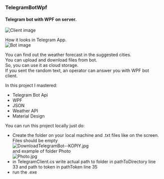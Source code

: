 ### TelegramBotWpf
#### Telegram bot with WPF on server.  
 ![Client image](https://s8.gifyu.com/images/ClientBot1d13bbab4686a68b.gif)  
    
 How it looks in Telegram App.  
 ![Bot image](https://s8.gifyu.com/images/download11793675096acec9.gif)  
    
 You can find out the weather forecast in the suggested cities.  
 You can upload and download files from bot.  
 So, you can use it as cloud storage.  
 If you sent the random text, an operator can answer you with WPF bot client.  
   
 In this project I mastered:  
 - Telegram Bot Api  
 - WPF
 - JSON
 - Weather API
 - Material Design
   
  You can run this project locally just do:
  - Create the folder on your local machine and .txt files like on the screen. Files should be empty  
   ![DownloadTelegramBot--KOPIY.jpg](https://s8.gifyu.com/images/DownloadTelegramBot--KOPIY.jpg)  
    and example of folder Photo  
    ![Photo.jpg](https://s8.gifyu.com/images/Photo.jpg)  
  - in TelegramClient.cs write actual path to folder in pathToDirectory line 33 and path to token in pathToken line 35
  - run the .exe
